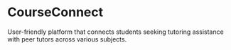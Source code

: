 # CourseConnect
User-friendly platform that connects students seeking tutoring assistance with peer tutors across various subjects.  
